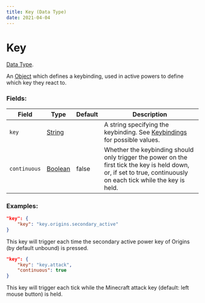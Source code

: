```yaml
---
title: Key (Data Type)
date: 2021-04-04
---
```

# Key

[Data Type](../data_types.md).

An [Object](object.md) which defines a keybinding, used in active powers to define which key they react to.

### Fields:

Field  | Type | Default | Description
-------|------|---------|-------------
`key` | [String](string.md) | | A string specifying the keybinding. See [Keybindings](../misc/keybindings.md) for possible values.
`continuous` | [Boolean](boolean.md) | false | Whether the keybinding should only trigger the power on the first tick the key is held down, or, if set to true, continuously on each tick while the key is held.

### Examples:

```json
"key": {
    "key": "key.origins.secondary_active"
}
```

This key will trigger each time the secondary active power key of Origins (by default unbound) is pressed.
<br>

```json
"key": {
    "key": "key.attack",
    "continuous": true
}
```

This key will trigger each tick while the Minecraft attack key (default: left mouse button) is held.